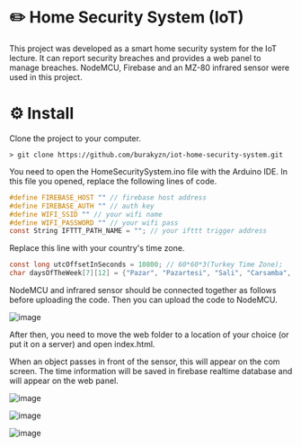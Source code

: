 # ✏️ Home Security System (IoT)

This project was developed as a smart home security system for the IoT lecture. It can report security breaches and provides a web panel to manage breaches. NodeMCU, Firebase and an MZ-80 infrared sensor were used in this project.

# ⚙️ Install

Clone the project to your computer.
```
> git clone https://github.com/burakyzn/iot-home-security-system.git
```

You need to open the HomeSecuritySystem.ino file with the Arduino IDE.
In this file you opened, replace the following lines of code.
``` c
#define FIREBASE_HOST "" // firebase host address
#define FIREBASE_AUTH "" // auth key
#define WIFI_SSID "" // your wifi name
#define WIFI_PASSWORD "" // your wifi pass
const String IFTTT_PATH_NAME = ""; // your ifttt trigger address
```

Replace this line with your country's time zone.
```c
const long utcOffsetInSeconds = 10800; // 60*60*3(Turkey Time Zone);
char daysOfTheWeek[7][12] = {"Pazar", "Pazartesi", "Sali", "Carsamba", "Persembe", "Cuma", "Cumartesi"};
```

NodeMCU and infrared sensor should be connected together as follows before uploading the code. Then you can upload the code to NodeMCU.

![image](https://user-images.githubusercontent.com/44683436/120934812-7d40da00-c708-11eb-834c-bc0ffa854fa4.png)

After then, you need to move the web folder to a location of your choice (or put it on a server) and open index.html.

When an object passes in front of the sensor, this will appear on the com screen. The time information will be saved in firebase realtime database and will appear on the web panel.

![image](https://user-images.githubusercontent.com/44683436/120935052-a3b34500-c709-11eb-9ebf-be69969157c9.png)

![image](https://user-images.githubusercontent.com/44683436/120935095-ccd3d580-c709-11eb-9251-d378cc91bea7.png)

![image](https://user-images.githubusercontent.com/44683436/120934985-6484f400-c709-11eb-884a-1b0639c6021a.png)
